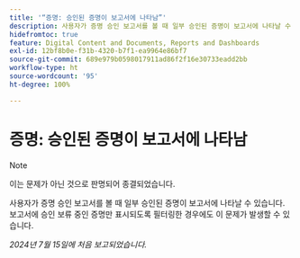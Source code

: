 ```yaml
---
title: '“증명: 승인된 증명이 보고서에 나타남”'
description: 사용자가 증명 승인 보고서를 볼 때 일부 승인된 증명이 보고서에 나타날 수 있습니다. 보고서에 승인 보류 중인 증명만 표시되도록 필터링한 경우에도 이 문제가 발생할 수 있습니다.
hidefromtoc: true
feature: Digital Content and Documents, Reports and Dashboards
exl-id: 12bf8b0e-f31b-4320-b7f1-ea9964e86bf7
source-git-commit: 689e979b0598017911ad86f2f16e30733eadd2bb
workflow-type: ht
source-wordcount: '95'
ht-degree: 100%

---
```


# 증명: 승인된 증명이 보고서에 나타남

>[!NOTE]
>
>이는 문제가 아닌 것으로 판명되어 종결되었습니다.

사용자가 증명 승인 보고서를 볼 때 일부 승인된 증명이 보고서에 나타날 수 있습니다. 보고서에 승인 보류 중인 증명만 표시되도록 필터링한 경우에도 이 문제가 발생할 수 있습니다.

_2024년 7월 15일에 처음 보고되었습니다._
